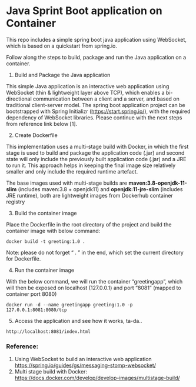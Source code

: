 # Java Sprint Boot application on Container
This repo includes a simple spring boot java application using WebSocket, which is based on a quickstart from spring.io.

Follow along the steps to build, package and run the Java application on a container.

1. Build and Package the Java application

This simple Java application is an interactive web application using WebSocket (thin & lightweight layer above TCP), which enables a bi-directional communication between a client and a server, and based on traditional client-server model. The spring boot application project can be bootstrapped with Spring Initializr (https://start.spring.io/), with the required dependency of WebSocket libraries. Please continue with the next steps from reference link below [1].  

2. Create Dockerfile

This implementation uses a multi-stage build with Docker, in which the first stage is used to build and package the application code (.jar) and second state will only include the previously built application code (.jar) and a JRE to run it. This approach helps in keeping the final image size relatively smaller and only include the required runtime artefact.

The base images used with multi-stage builds are **maven:3.8-openjdk-11-slim** (includes maven:3.8 + openjdk11) and **openjdk:11-jre-slim** (includes JRE runtime), both are lightweight images from Dockerhub container registry

3. Build the container image

Place the Dockerfile in the root directory of the project and build the container image with below command:
```
docker build -t greeting:1.0 .
```
Note: please do not forget “ . ” in the end, which set the current directory for Dockerfile. 

4. Run the container image

With the below command, we will run the container “greetingapp”, which will then be exposed on localhost (127.0.0.1) and port “8081” (mapped to container port 8080)
```
docker run -d --name greetingapp greeting:1.0 -p 127.0.0.1:8081:8080/tcp
```

5. Access the application and see how it works, ta-da..
```
http://localhost:8081/index.html
```

### Reference:
1. Using WebSocket to build an interactive web application https://spring.io/guides/gs/messaging-stomp-websocket/ 
2. Multi stage build with Docker: https://docs.docker.com/develop/develop-images/multistage-build/

